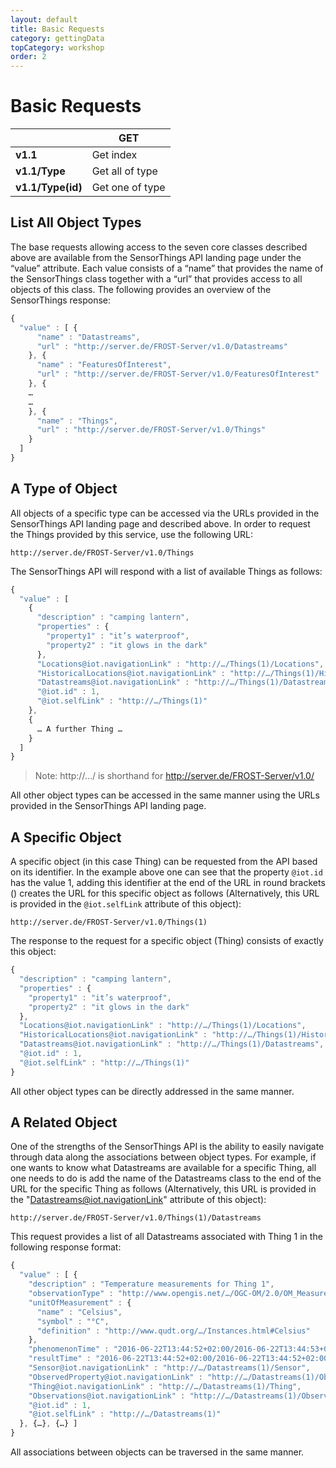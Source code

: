 ```yaml
---
layout: default
title: Basic Requests
category: gettingData
topCategory: workshop
order: 2
---
```


# Basic Requests

|                   | GET             |
|-------------------|-----------------|
| __v1.1__          | Get index       |
| __v1.1/Type__     | Get all of type |
| __v1.1/Type(id)__ | Get one of type |


## List All Object Types

The base requests allowing access to the seven core classes described above are available from the SensorThings API landing page under the “value” attribute.
Each value consists of a “name” that provides the name of the SensorThings class together with a “url” that provides access to all objects of this class.
The following provides an overview of the SensorThings response:
```javascript
{
  "value" : [ {
      "name" : "Datastreams",
      "url" : "http://server.de/FROST-Server/v1.0/Datastreams"
    }, {
      "name" : "FeaturesOfInterest",
      "url" : "http://server.de/FROST-Server/v1.0/FeaturesOfInterest"
    }, {
    …
    …
    }, {
      "name" : "Things",
      "url" : "http://server.de/FROST-Server/v1.0/Things"
    }
  ]
}
```


## A Type of Object

All objects of a specific type can be accessed via the URLs provided in the SensorThings API landing page and described above. In order to request the Things provided by this service, use the following URL:
```
http://server.de/FROST-Server/v1.0/Things
```
The SensorThings API will respond with a list of available Things as follows:
```javascript
{
  "value" : [
    {
      "description" : "camping lantern",
      "properties" : {
        "property1" : "it’s waterproof",
        "property2" : "it glows in the dark"
      },
      "Locations@iot.navigationLink" : "http://…/Things(1)/Locations",
      "HistoricalLocations@iot.navigationLink" : "http://…/Things(1)/HistoricalLocations",
      "Datastreams@iot.navigationLink" : "http://…/Things(1)/Datastreams",
      "@iot.id" : 1,
      "@iot.selfLink" : "http://…/Things(1)"
    },
    {
      … A further Thing …
    }
  ]
}
```
> Note: http://…/ is shorthand for http://server.de/FROST-Server/v1.0/

All other object types can be accessed in the same manner using the URLs provided in the SensorThings API landing page.


## A Specific Object

A specific object (in this case Thing) can be requested from the API based on its identifier.
In the example above one can see that the property `@iot.id` has the value 1, adding this identifier at
 the end of the URL in round brackets () creates the URL for this specific object as follows
  (Alternatively, this URL is provided in the `@iot.selfLink` attribute of this object): 

```
http://server.de/FROST-Server/v1.0/Things(1)
```

The response to the request for a specific object (Thing) consists of exactly this object:
```javascript
{
  "description" : "camping lantern",
  "properties" : {
    "property1" : "it’s waterproof",
    "property2" : "it glows in the dark"
  },
  "Locations@iot.navigationLink" : "http://…/Things(1)/Locations",
  "HistoricalLocations@iot.navigationLink" : "http://…/Things(1)/HistoricalLocations",
  "Datastreams@iot.navigationLink" : "http://…/Things(1)/Datastreams",
  "@iot.id" : 1,
  "@iot.selfLink" : "http://…/Things(1)"
}
```

All other object types can be directly addressed in the same manner.


## A Related Object

One of the strengths of the SensorThings API is the ability to easily navigate through data along the associations between object types.
For example, if one wants to know what Datastreams are available for a specific Thing, all one needs to do is add the name of the
Datastreams class to the end of the URL for the specific Thing as follows (Alternatively, this URL is provided in the "Datastreams@iot.navigationLink"
attribute of this object):

```
http://server.de/FROST-Server/v1.0/Things(1)/Datastreams
```

This request provides a list of all Datastreams associated with Thing 1 in the following response format:

```javascript
{
  "value" : [ {
    "description" : "Temperature measurements for Thing 1",
    "observationType" : "http://www.opengis.net/…/OGC-OM/2.0/OM_Measurement",
    "unitOfMeasurement" : {
      "name" : "Celsius",
      "symbol" : "°C",
      "definition" : "http://www.qudt.org/…/Instances.html#Celsius"
    },
    "phenomenonTime" : "2016-06-22T13:44:52+02:00/2016-06-22T13:44:53+02:00",
    "resultTime" : "2016-06-22T13:44:52+02:00/2016-06-22T13:44:52+02:00",
    "Sensor@iot.navigationLink" : "http://…/Datastreams(1)/Sensor",
    "ObservedProperty@iot.navigationLink" : "http://…/Datastreams(1)/ObservedProperty",
    "Thing@iot.navigationLink" : "http://…/Datastreams(1)/Thing",
    "Observations@iot.navigationLink" : "http://…/Datastreams(1)/Observations",
    "@iot.id" : 1,
    "@iot.selfLink" : "http://…/Datastreams(1)"
  }, {…}, {…} ]
}
```

All associations between objects can be traversed in the same manner.



